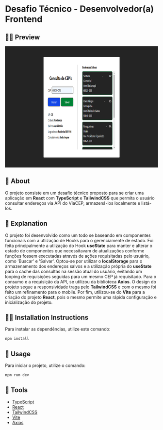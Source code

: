 <h1>
    <p>Desafio Técnico - Desenvolvedor(a) Frontend</p>
</h1>

## 🧑‍💻 Preview

<p align="center">
    <img src="https://github.com/gui18br/desafio-tecnico-consulta-enderecos/blob/main/src/assets/preview.png?raw=true" width="700" height="400"  />
</p>

## 📖 About

O projeto consiste em um desafio técnico proposto para se criar uma aplicação em **React** com **TypeScript** e **TailwindCSS** que permita o usuário consultar endereços via API do ViaCEP, armazená-los localmente e listá-los.

## 📓 Explanation
O projeto foi desenvolvido como um todo se baseando em componentes funcionais com a utlização de Hooks para o gerenciamente de estado. Foi feita principalmente a utlização do Hook **useState** para manter e alterar o estado de componentes que necessitavam de atualizações conforme funções fossem executadas através de ações requisitadas pelo usuário, como 'Buscar' e 
'Salvar'. Optou-se por utilizar o **localStorage** para o armazenamento dos endereços salvos e a utilização própria do **useState** para o cache das consultas na sessão atual do usuário, evitando um looping de requisições seguidas para um mesmo CEP já requisitado. Para o consumo e a requisição da API, se utilizou da biblioteca **Axios**. O design do projeto segue a responsividade traga pelo **TailwindCSS** e com o mesmo foi feito um refinamento para o mobile. Por fim, utilizou-se do **Vite** para a criação do projeto **React**, pois o mesmo permite uma rápida configuração e inicialização do projeto.

## 👷‍♂️ Installation Instructions

Para instalar as dependências, utilize este comando:

```bash
npm install
```

## 🚀 Usage

Para iniciar o projeto, utilize o comando:

```bash
npm run dev
```

## 🔨 Tools

- [TypeScript](https://www.typescriptlang.org/docs/)
- [React](https://react.dev/)
- [TailwindCSS](https://tailwindcss.com/docs/installation)
- [Vite](https://vitejs.dev/guide/)
- [Axios](https://axios-http.com/ptbr/docs/intro)
